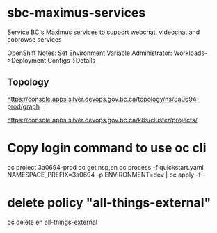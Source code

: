 # sbc-maximus-services
Service BC's Maximus services to support webchat, videochat and cobrowse services

OpenShift Notes:
Set Environment Variable
Administrator:
Workloads->Deployment Configs->Details

## Topology
https://console.apps.silver.devops.gov.bc.ca/topology/ns/3a0694-prod/graph


https://console.apps.silver.devops.gov.bc.ca/k8s/cluster/projects/
# Copy login command to use oc cli


oc project 3a0694-prod
oc get nsp,en
oc process -f quickstart.yaml NAMESPACE_PREFIX=3a0694 -p ENVIRONMENT=dev | oc apply -f -

# delete policy "all-things-external"
oc delete en all-things-external